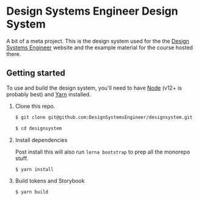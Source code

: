 # Design Systems Engineer Design System

A bit of a meta project. This is the design system used for the the [Design Systems Engineer](https://designsystems.engineer) website and the example material for the course hosted there.

## Getting started

To use and build the design system, you'll need to have [Node](https://nodejs.org/en/) (v12+ is probably best) and [Yarn](https://classic.yarnpkg.com/en/docs/install) installed.

1. Clone this repo.

   ```zsh
   $ git clone git@github.com:DesignSystemsEngineer/designsystem.git
   ```

   ```zsh
   $ cd designsystem
   ```

1. Install dependencies

   Post install this will also run `lerna bootstrap` to prep all the monorepo stuff.

   ```zsh
   $ yarn install
   ```

1. Build tokens and Storybook

   ```zsh
   $ yarn build
   ```
